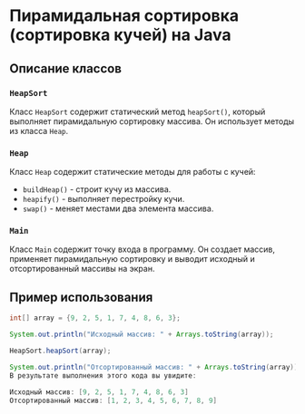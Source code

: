 # Пирамидальная сортировка (сортировка кучей) на Java

## Описание классов

### `HeapSort`

Класс `HeapSort` содержит статический метод `heapSort()`, который выполняет пирамидальную сортировку массива. Он использует методы из класса `Heap`.

### `Heap`

Класс `Heap` содержит статические методы для работы с кучей:
- `buildHeap()` - строит кучу из массива.
- `heapify()` - выполняет перестройку кучи.
- `swap()` - меняет местами два элемента массива.

### `Main`

Класс `Main` содержит точку входа в программу. Он создает массив, применяет пирамидальную сортировку и выводит исходный и отсортированный массивы на экран.

## Пример использования

```java
int[] array = {9, 2, 5, 1, 7, 4, 8, 6, 3};

System.out.println("Исходный массив: " + Arrays.toString(array));

HeapSort.heapSort(array);

System.out.println("Отсортированный массив: " + Arrays.toString(array));
В результате выполнения этого кода вы увидите:

Исходный массив: [9, 2, 5, 1, 7, 4, 8, 6, 3]
Отсортированный массив: [1, 2, 3, 4, 5, 6, 7, 8, 9]
